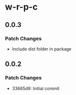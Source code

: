 # w-r-p-c

## 0.0.3

### Patch Changes

- Include dist folder in package

## 0.0.2

### Patch Changes

- 33665d9: Initial commit
